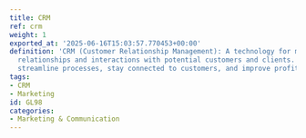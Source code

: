 ```yaml
---
title: CRM
ref: crm
weight: 1
exported_at: '2025-06-16T15:03:57.770453+00:00'
definition: 'CRM (Customer Relationship Management): A technology for managing a company''s
  relationships and interactions with potential customers and clients. It helps businesses
  streamline processes, stay connected to customers, and improve profitability.'
tags:
- CRM
- Marketing
id: GL98
categories:
- Marketing & Communication
---
```


